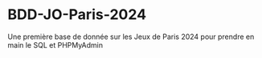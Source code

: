 # BDD-JO-Paris-2024
Une première base de donnée sur les Jeux de Paris 2024 pour prendre en main le SQL et PHPMyAdmin
